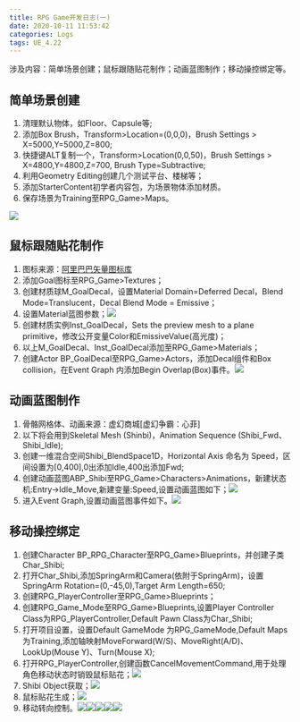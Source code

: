 ```yaml
---
title: RPG Game开发日志(一) 
date: 2020-10-11 11:53:42
categories: Logs
tags: UE_4.22 
---
```


涉及内容：简单场景创建；鼠标跟随贴花制作；动画蓝图制作；移动操控绑定等。
<!--more-->

## 简单场景创建

1. 清理默认物体，如Floor、Capsule等;
2. 添加Box Brush，Transform>Location=(0,0,0)，Brush Settings > X=5000,Y=5000,Z=800;
3. 快捷键ALT复制一个，Transform>Location(0,0,50)，Brush Settings > X=4800,Y=4800,Z=700, Brush Type=Subtractive;
4. 利用Geometry Editing创建几个测试平台、楼梯等；
5. 添加StarterContent初学者内容包，为场景物体添加材质。
6. 保存场景为Training至RPG_Game>Maps。

<img src="https://img-blog.csdnimg.cn/20201011122013690.png">

## 鼠标跟随贴花制作

1. 图标来源：[阿里巴巴矢量图标库](https://www.iconfont.cn/)  
2. 添加Goal图标至RPG_Game>Textures；
3. 创建材质球M_GoalDecal，设置Material Domain=Deferred Decal，Blend Mode=Translucent，Decal Blend Mode = Emissive；
4. 设置Material蓝图参数；<img src='https://img-blog.csdnimg.cn/20201011123828721.png'>
5. 创建材质实例Inst_GoalDecal，Sets the preview mesh to a plane primitive，修改公开变量Color和EmissiveValue(高光度)；
6. 以上M_GoalDecal、Inst_GoalDecal添加至RPG_Game>Materials；
7. 创建Actor BP_GoalDecal至RPG_Game>Actors，添加Decal组件和Box collision，在Event Graph 内添加Begin Overlap(Box)事件。<img src='https://img-blog.csdnimg.cn/20201011124835193.png'>

## 动画蓝图制作

1. 骨骼网格体、动画来源：虚幻商城[虚幻争霸：心菲]
2. 以下将会用到Skeletal Mesh (Shinbi)，Animation Sequence (Shibi_Fwd、Shibi_Idle);
3. 创建一维混合空间Shibi_BlendSpace1D，Horizontal Axis 命名为 Speed，区间设置为[0,400],0出添加Idle,400出添加Fwd;
4. 创建动画蓝图ABP_Shibi至RPG_Game>Characters>Animations，新建状态机:Entry->Idle_Move,新建变量:Speed,设置动画蓝图如下；<img src='https://img-blog.csdnimg.cn/20201011130431251.png'>
5. 进入Event Graph,设置动画蓝图事件如下。<img src='https://img-blog.csdnimg.cn/20201011130521861.png'>

## 移动操控绑定

1. 创建Character BP_RPG_Character至RPG_Game>Blueprints，并创建子类Char_Shibi;
2. 打开Char_Shibi,添加SpringArm和Camera(依附于SpringArm)，设置SpringArm Rotation=(0,-45,0),Target Arm Length=650;
3. 创建RPG_PlayerController至RPG_Game>Blueprints；
4. 创建RPG_Game_Mode至RPG_Game>Blueprints,设置Player Controller Class为RPG_PlayerController,Default Pawn Class为Char_Shibi;
5. 打开项目设置，设置Default GameMode 为RPG_GameMode,Default Maps为Training,添加轴映射MoveForward(W/S)、MoveRight(A/D)、LookUp(Mouse Y)、Turn(Mouse X);
6. 打开RPG_PlayerController,创建函数CancelMovementCommand,用于处理角色移动状态时销毁鼠标贴花；<img src='https://img-blog.csdnimg.cn/20201011132117897.png'>
7. Shibi Object获取；<img src='https://img-blog.csdnimg.cn/20201011132352696.png'>
8. 鼠标贴花生成；<img src='https://img-blog.csdnimg.cn/20201011132417698.png'>
9. 移动转向控制。<img src='https://img-blog.csdnimg.cn/20201011133109943.png'><img src='https://img-blog.csdnimg.cn/20201011133157497.png' ><img src='https://img-blog.csdnimg.cn/20201011133223590.png'><img src='https://img-blog.csdnimg.cn/2020101113325827.png'><img src='https://img-blog.csdnimg.cn/20201011133327798.png'>

